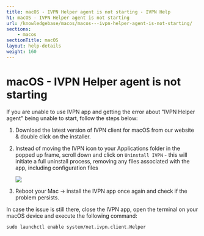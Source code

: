 ```yaml
---
title: macOS - IVPN Helper agent is not starting - IVPN Help
h1: macOS - IVPN Helper agent is not starting
url: /knowledgebase/macos/macos---ivpn-helper-agent-is-not-starting/
sections:
    - macos
sectionTitle: macOS
layout: help-details
weight: 160
---
```

# macOS - IVPN Helper agent is not starting

If you are unable to use IVPN app and getting the error about "IVPN Helper agent" being unable to start, follow the steps below:

1.  Download the latest version of IVPN client for macOS from our website & double click on the installer.

2.  Instead of moving the IVPN icon to your Applications folder in the popped up frame, scroll down and click on `Uninstall IVPN` - this will initiate a full uninstall process, removing any files associated with the app, including configuration files

    ![](/images-static/uploads/macos-uninstaller.png)

3.  Reboot your Mac -> install the IVPN app once again and check if the problem persists.

In case the issue is still there, close the IVPN app, open the terminal on your macOS device and execute the following command:

```
sudo launchctl enable system/net.ivpn.client.Helper
```
